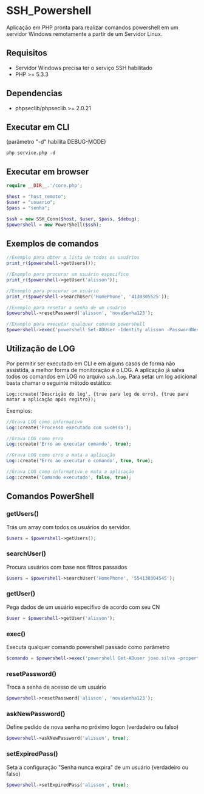 # SSH_Powershell
Aplicação em PHP pronta para realizar comandos powershell em um servidor Windows remotamente a partir de um Servidor Linux.

## Requisitos
* Servidor Windows precisa ter o serviço SSH habilitado
* PHP >= 5.3.3

## Dependencias
* phpseclib/phpseclib >=  2.0.21


## Executar em CLI
(parâmetro "-d" habilita DEBUG-MODE)
```
php service.php -d
```

## Executar em browser

```php
require __DIR__.'/core.php';

$host = "host_remoto";
$user = "usuario";
$pass = "senha";

$ssh = new SSH_Conn($host, $user, $pass, $debug);
$powershell = new PowerShell($ssh);
```

## Exemplos de comandos
```php
//Exemplo para obter a lista de todos os usuários
print_r($powershell->getUsers());

//Exemplo para procurar um usuário especifico
print_r($powershell->getUser('alisson'));

//Exemplo para procurar um usuário
print_r($powershell->searchUser('HomePhone', '4130305525'));

//Exemplo para resetar a senha de um usuário
$powershell->resetPassword('alisson', 'novaSenha123');

//Exemplo para executar qualquer comando powershell
$powershell->exec('powershell Set-ADUser -Identity alisson -PasswordNeverExpires $true');
```

## Utilização de LOG
Por permitir ser executado em CLI e em alguns casos de forma não assistida, a melhor forma de monitoração é o LOG. A aplicação já salva todos os comandos em LOG no arquivo `ssh.log`. Para setar um log adicional basta chamar o seguinte método estático:

`Log::create('Descrição do log', {true para log de erro}, {true para matar a aplicação após regitro});`

Exemplos:
```php
//Grava LOG como informativo
Log::create('Processo executado com sucesso');

//Grava LOG como erro
Log::create('Erro ao executar comando', true);

//Grava LOG como erro e mata a aplicação
Log::create('Erro ao executar o comando', true, true);

//Grava LOG como informativo e mata a aplicação
Log::create('Comando executado', false, true);
```

## Comandos PowerShell

### getUsers()
Trás um array com todos os usuários do servidor.
```php
$users = $powershell->getUsers();
```

### searchUser()
Procura usuários com base nos filtros passados
```php
$users = $powershell->searchUser('HomePhone', '554130304545');
```

### getUser()
Pega dados de um usuário especifivo de acordo com seu CN
```php
$user = $powershell->getUser('alisson');
```

### exec()
Executa qualquer comando powershell passado como parâmetro
```php
$comando = $powershell->exec('powershell Get-ADuser joao.silva -properties *');
```

### resetPassword()
Troca a senha de acesso de um usuário
```php
$powershell->resetPassword('alisson', 'nova$enha123');
```

### askNewPassword()
Define pedido de nova senha no próximo logon (verdadeiro ou falso)
```php
$powershell->askNewPassword('alisson', true);
```

### setExpiredPass()
Seta a configuração "Senha nunca expira"  de um usuário (verdadeiro ou falso)
```php
$powershell->setExpiredPass('alisson', true);
```
